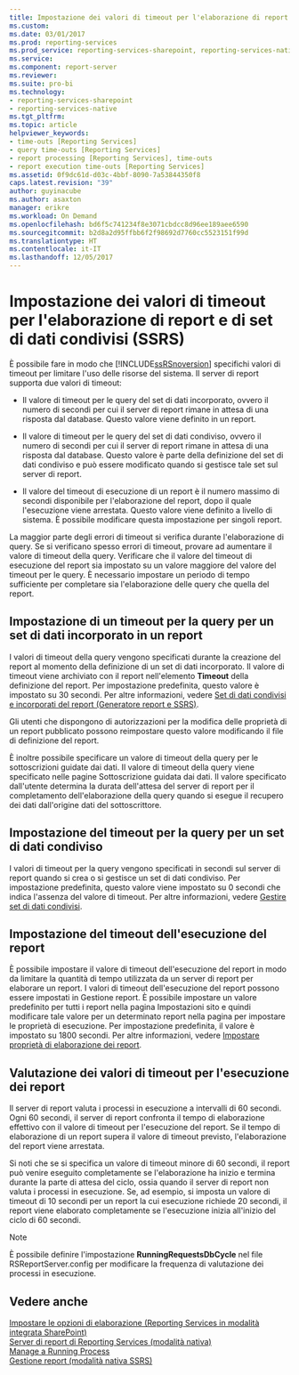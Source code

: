```yaml
---
title: Impostazione dei valori di timeout per l'elaborazione di report e di set di dati condivisi (SSRS) | Microsoft Docs
ms.custom: 
ms.date: 03/01/2017
ms.prod: reporting-services
ms.prod_service: reporting-services-sharepoint, reporting-services-native
ms.service: 
ms.component: report-server
ms.reviewer: 
ms.suite: pro-bi
ms.technology:
- reporting-services-sharepoint
- reporting-services-native
ms.tgt_pltfrm: 
ms.topic: article
helpviewer_keywords:
- time-outs [Reporting Services]
- query time-outs [Reporting Services]
- report processing [Reporting Services], time-outs
- report execution time-outs [Reporting Services]
ms.assetid: 0f9dc61d-d03c-4bbf-8090-7a53844350f8
caps.latest.revision: "39"
author: guyinacube
ms.author: asaxton
manager: erikre
ms.workload: On Demand
ms.openlocfilehash: bd6f5c741234f8e3071cbdcc8d96ee189aee6590
ms.sourcegitcommit: b2d8a2d95ffbb6f2f98692d7760cc5523151f99d
ms.translationtype: HT
ms.contentlocale: it-IT
ms.lasthandoff: 12/05/2017
---
```

# <a name="setting-time-out-values-for-report-and-shared-dataset-processing-ssrs"></a>Impostazione dei valori di timeout per l'elaborazione di report e di set di dati condivisi (SSRS)
  È possibile fare in modo che [!INCLUDE[ssRSnoversion](../../includes/ssrsnoversion-md.md)] specifichi valori di timeout per limitare l'uso delle risorse del sistema. Il server di report supporta due valori di timeout:  
  
-   Il valore di timeout per le query del set di dati incorporato, ovvero il numero di secondi per cui il server di report rimane in attesa di una risposta dal database. Questo valore viene definito in un report.  
  
-   Il valore di timeout per le query del set di dati condiviso, ovvero il numero di secondi per cui il server di report rimane in attesa di una risposta dal database. Questo valore è parte della definizione del set di dati condiviso e può essere modificato quando si gestisce tale set sul server di report.  
  
-   Il valore del timeout di esecuzione di un report è il numero massimo di secondi disponibile per l'elaborazione del report, dopo il quale l'esecuzione viene arrestata. Questo valore viene definito a livello di sistema. È possibile modificare questa impostazione per singoli report.  
  
 La maggior parte degli errori di timeout si verifica durante l'elaborazione di query. Se si verificano spesso errori di timeout, provare ad aumentare il valore di timeout della query. Verificare che il valore del timeout di esecuzione del report sia impostato su un valore maggiore del valore del timeout per le query. È necessario impostare un periodo di tempo sufficiente per completare sia l'elaborazione delle query che quella del report.  
  
## <a name="setting-a-query-time-out-for-an-embedded-dataset-in-a-report"></a>Impostazione di un timeout per la query per un set di dati incorporato in un report  
 I valori di timeout della query vengono specificati durante la creazione del report al momento della definizione di un set di dati incorporato. Il valore di timeout viene archiviato con il report nell'elemento **Timeout** della definizione del report. Per impostazione predefinita, questo valore è impostato su 30 secondi. Per altre informazioni, vedere [Set di dati condivisi e incorporati del report &#40;Generatore report e SSRS&#41;](../../reporting-services/report-data/report-embedded-datasets-and-shared-datasets-report-builder-and-ssrs.md).  
  
 Gli utenti che dispongono di autorizzazioni per la modifica delle proprietà di un report pubblicato possono reimpostare questo valore modificando il file di definizione del report.  
  
 È inoltre possibile specificare un valore di timeout della query per le sottoscrizioni guidate dai dati. Il valore di timeout della query viene specificato nelle pagine Sottoscrizione guidata dai dati. Il valore specificato dall'utente determina la durata dell'attesa del server di report per il completamento dell'elaborazione della query quando si esegue il recupero dei dati dall'origine dati del sottoscrittore.  
  
## <a name="setting-a-query-time-out-for-a-shared-dataset"></a>Impostazione del timeout per la query per un set di dati condiviso  
 I valori di timeout per la query vengono specificati in secondi sul server di report quando si crea o si gestisce un set di dati condiviso. Per impostazione predefinita, questo valore viene impostato su 0 secondi che indica l'assenza del valore di timeout. Per altre informazioni, vedere [Gestire set di dati condivisi](../../reporting-services/report-data/manage-shared-datasets.md).  
  
## <a name="setting-a-report-execution-time-out"></a>Impostazione del timeout dell'esecuzione del report  
 È possibile impostare il valore di timeout dell'esecuzione del report in modo da limitare la quantità di tempo utilizzata da un server di report per elaborare un report. I valori di timeout dell'esecuzione del report possono essere impostati in Gestione report. È possibile impostare un valore predefinito per tutti i report nella pagina Impostazioni sito e quindi modificare tale valore per un determinato report nella pagina per impostare le proprietà di esecuzione. Per impostazione predefinita, il valore è impostato su 1800 secondi. Per altre informazioni, vedere [Impostare proprietà di elaborazione dei report](../../reporting-services/report-server/set-report-processing-properties.md).  
  
## <a name="how-report-execution-time-out-values-are-evaluated"></a>Valutazione dei valori di timeout per l'esecuzione dei report  
 Il server di report valuta i processi in esecuzione a intervalli di 60 secondi. Ogni 60 secondi, il server di report confronta il tempo di elaborazione effettivo con il valore di timeout per l'esecuzione del report. Se il tempo di elaborazione di un report supera il valore di timeout previsto, l'elaborazione del report viene arrestata.  
  
 Si noti che se si specifica un valore di timeout minore di 60 secondi, il report può venire eseguito completamente se l'elaborazione ha inizio e termina durante la parte di attesa del ciclo, ossia quando il server di report non valuta i processi in esecuzione. Se, ad esempio, si imposta un valore di timeout di 10 secondi per un report la cui esecuzione richiede 20 secondi, il report viene elaborato completamente se l'esecuzione inizia all'inizio del ciclo di 60 secondi.  
  
> [!NOTE]  
>  È possibile definire l'impostazione **RunningRequestsDbCycle** nel file RSReportServer.config per modificare la frequenza di valutazione dei processi in esecuzione.  
  
## <a name="see-also"></a>Vedere anche  
 [Impostare le opzioni di elaborazione &#40;Reporting Services in modalità integrata SharePoint&#41;](../../reporting-services/report-server-sharepoint/set-processing-options-reporting-services-in-sharepoint-integrated-mode.md)   
 [Server di report di Reporting Services &#40;modalità nativa&#41;](../../reporting-services/report-server/reporting-services-report-server-native-mode.md)   
 [Manage a Running Process](../../reporting-services/subscriptions/manage-a-running-process.md)   
 [Gestione report &#40;modalità nativa SSRS&#41;](http://msdn.microsoft.com/library/80949f9d-58f5-48e3-9342-9e9bf4e57896)  
  
  
